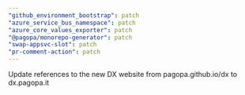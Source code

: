 ```yaml
---
"github_environment_bootstrap": patch
"azure_service_bus_namespace": patch
"azure_core_values_exporter": patch
"@pagopa/monorepo-generator": patch
"swap-appsvc-slot": patch
"pr-comment-action": patch
---
```


Update references to the new DX website from pagopa.github.io/dx to dx.pagopa.it
